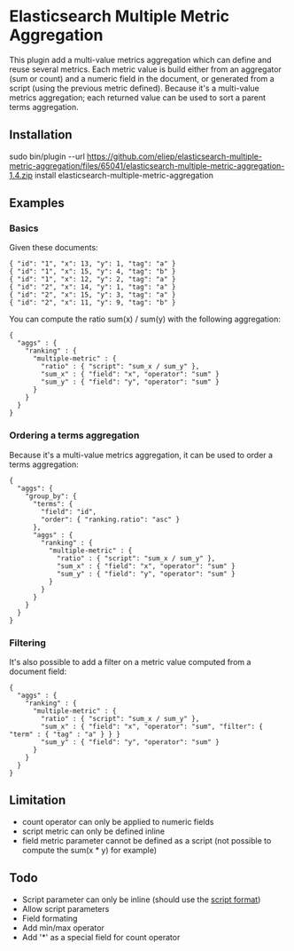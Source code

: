 # Elasticsearch Multiple Metric Aggregation

This plugin add a multi-value metrics aggregation which can define and reuse several metrics. Each metric value is build either from an aggregator (sum or count) and a numeric field in the document, or generated from a script (using the previous metric defined). Because it's a multi-value metrics aggregation; each returned value can be used to sort a parent terms aggregation.

## Installation
sudo bin/plugin --url https://github.com/eliep/elasticsearch-multiple-metric-aggregation/files/65041/elasticsearch-multiple-metric-aggregation-1.4.zip install elasticsearch-multiple-metric-aggregation

## Examples

### Basics
Given these documents:
```
{ "id": "1", "x": 13, "y": 1, "tag": "a" }
{ "id": "1", "x": 15, "y": 4, "tag": "b" }
{ "id": "1", "x": 12, "y": 2, "tag": "a" }
{ "id": "2", "x": 14, "y": 1, "tag": "a" }
{ "id": "2", "x": 15, "y": 3, "tag": "a" }
{ "id": "2", "x": 11, "y": 9, "tag": "b" }
```

You can compute the ratio sum(x) / sum(y) with the following aggregation: 
```
{
  "aggs" : {
    "ranking" : { 
      "multiple-metric" : { 
        "ratio" : { "script": "sum_x / sum_y" },
        "sum_x" : { "field": "x", "operator": "sum" }
        "sum_y" : { "field": "y", "operator": "sum" }
	  } 
    }
  }
}
``` 

### Ordering a terms aggregation
Because it's a multi-value metrics aggregation, it can be used to order a terms aggregation:
```
{
  "aggs": {
    "group_by": {
      "terms": {
        "field": "id",
        "order": { "ranking.ratio": "asc" }
      },
      "aggs" : {
        "ranking" : { 
          "multiple-metric" : { 
            "ratio" : { "script": "sum_x / sum_y" },
            "sum_x" : { "field": "x", "operator": "sum" }
            "sum_y" : { "field": "y", "operator": "sum" }
          } 
	    }
      }
    }
  }
}
```

### Filtering
It's also possible to add a filter on a metric value computed from a document field:

```
{
  "aggs" : {
    "ranking" : { 
      "multiple-metric" : { 
        "ratio" : { "script": "sum_x / sum_y" },
        "sum_x" : { "field": "x", "operator": "sum", "filter": { "term" : { "tag" : "a" } } }
        "sum_y" : { "field": "y", "operator": "sum" }
	  } 
    }
  }
}
```
## Limitation

 * count operator can only be applied to numeric fields
 * script metric can only be defined inline
 * field metric parameter cannot be defined as a script (not possible to compute the sum(x * y) for example)

## Todo

 * Script parameter can only be inline (should use the [script format](https://www.elastic.co/guide/en/elasticsearch/reference/1.4/modules-scripting.html))
 * Allow script parameters
 * Field formating
 * Add min/max operator
 * Add '*' as a special field for count operator